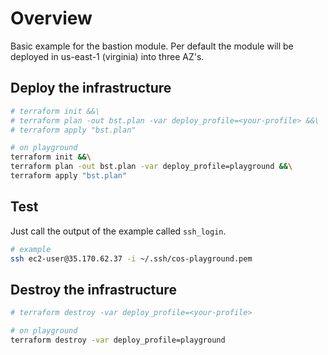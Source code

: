 # Overview

Basic example for the bastion module.
Per default the module will be deployed in us-east-1 (virginia) into three AZ's.

## Deploy the infrastructure

```bash
# terraform init &&\
# terraform plan -out bst.plan -var deploy_profile=<your-profile> &&\
# terraform apply "bst.plan"

# on playground
terraform init &&\
terraform plan -out bst.plan -var deploy_profile=playground &&\
terraform apply "bst.plan"
```

## Test

Just call the output of the example called ```ssh_login```.

```bash
# example
ssh ec2-user@35.170.62.37 -i ~/.ssh/cos-playground.pem
```


## Destroy the infrastructure

```bash
# terraform destroy -var deploy_profile=<your-profile>

# on playground
terraform destroy -var deploy_profile=playground
```